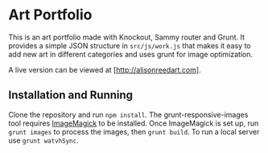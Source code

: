 # Art Portfolio
This is an art portfolio made with Knockout, Sammy router and Grunt. It provides a simple JSON structure in `src/js/work.js` that makes it easy to add new art in different categories and uses grunt for image optimization.

A live version can be viewed at [http://alisonreedart.com].

## Installation and Running

Clone the repository and run `npm install`. The grunt-responsive-images tool requires [ImageMagick](https://www.imagemagick.org/script/index.php) to be installed. Once ImageMagick is set up, run `grunt images` to process the images, then `grunt build`. To run a local server use `grunt watvhSync`. 